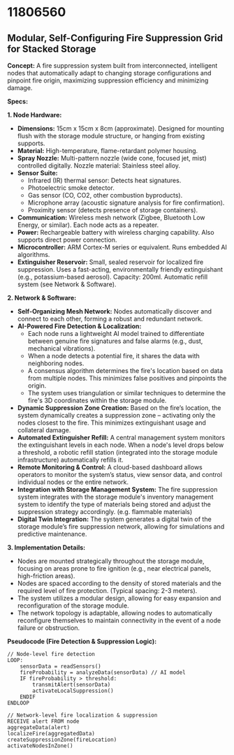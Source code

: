# 11806560

## Modular, Self-Configuring Fire Suppression Grid for Stacked Storage

**Concept:** A fire suppression system built from interconnected, intelligent nodes that automatically adapt to changing storage configurations and pinpoint fire origin, maximizing suppression efficiency and minimizing damage.

**Specs:**

**1. Node Hardware:**

*   **Dimensions:** 15cm x 15cm x 8cm (approximate).  Designed for mounting flush with the storage module structure, or hanging from existing supports.
*   **Material:** High-temperature, flame-retardant polymer housing.
*   **Spray Nozzle:** Multi-pattern nozzle (wide cone, focused jet, mist) controlled digitally.  Nozzle material: Stainless steel alloy.
*   **Sensor Suite:**
    *   Infrared (IR) thermal sensor: Detects heat signatures.
    *   Photoelectric smoke detector.
    *   Gas sensor (CO, CO2, other combustion byproducts).
    *   Microphone array (acoustic signature analysis for fire confirmation).
    *   Proximity sensor (detects presence of storage containers).
*   **Communication:** Wireless mesh network (Zigbee, Bluetooth Low Energy, or similar).  Each node acts as a repeater.
*   **Power:** Rechargeable battery with wireless charging capability.  Also supports direct power connection.
*   **Microcontroller:**  ARM Cortex-M series or equivalent.  Runs embedded AI algorithms.
*   **Extinguisher Reservoir:** Small, sealed reservoir for localized fire suppression. Uses a fast-acting, environmentally friendly extinguishant (e.g., potassium-based aerosol).  Capacity: 200ml.  Automatic refill system (see Network & Software).

**2. Network & Software:**

*   **Self-Organizing Mesh Network:** Nodes automatically discover and connect to each other, forming a robust and redundant network.
*   **AI-Powered Fire Detection & Localization:** 
    *   Each node runs a lightweight AI model trained to differentiate between genuine fire signatures and false alarms (e.g., dust, mechanical vibrations).
    *   When a node detects a potential fire, it shares the data with neighboring nodes.
    *   A consensus algorithm determines the fire's location based on data from multiple nodes.  This minimizes false positives and pinpoints the origin.
    *   The system uses triangulation or similar techniques to determine the fire's 3D coordinates within the storage module.
*   **Dynamic Suppression Zone Creation:**  Based on the fire’s location, the system dynamically creates a suppression zone – activating only the nodes closest to the fire.  This minimizes extinguishant usage and collateral damage.
*   **Automated Extinguisher Refill:**  A central management system monitors the extinguishant levels in each node.  When a node's level drops below a threshold, a robotic refill station (integrated into the storage module infrastructure) automatically refills it.
*   **Remote Monitoring & Control:**  A cloud-based dashboard allows operators to monitor the system’s status, view sensor data, and control individual nodes or the entire network.
*   **Integration with Storage Management System:**  The fire suppression system integrates with the storage module's inventory management system to identify the type of materials being stored and adjust the suppression strategy accordingly. (e.g. flammable materials)
*   **Digital Twin Integration:** The system generates a digital twin of the storage module’s fire suppression network, allowing for simulations and predictive maintenance.

**3. Implementation Details:**

*   Nodes are mounted strategically throughout the storage module, focusing on areas prone to fire ignition (e.g., near electrical panels, high-friction areas).
*   Nodes are spaced according to the density of stored materials and the required level of fire protection.  (Typical spacing: 2-3 meters).
*   The system utilizes a modular design, allowing for easy expansion and reconfiguration of the storage module.
*   The network topology is adaptable, allowing nodes to automatically reconfigure themselves to maintain connectivity in the event of a node failure or obstruction.

**Pseudocode (Fire Detection & Suppression Logic):**

```
// Node-level fire detection
LOOP:
    sensorData = readSensors()
    fireProbability = analyzeData(sensorData) // AI model
    IF fireProbability > threshold:
        transmitAlert(sensorData)
        activateLocalSuppression()
    ENDIF
ENDLOOP

// Network-level fire localization & suppression
RECEIVE alert FROM node
aggregateData(alert)
localizeFire(aggregatedData)
createSuppressionZone(fireLocation)
activateNodesInZone()

```
